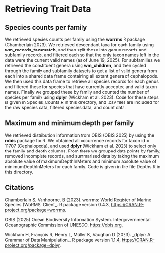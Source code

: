# Retrieving Trait Data

## Species counts per family

We retrieved species counts per family using the **worrms** R package (Chamberlain 2023). We retrieved descendant taxa for each family using **wm_records_taxamatch**, and then split those into genus records and subfamily records, and filtered each so that the only taxon names left in the data were the current valid names (as of June 19, 2025). For subfamilies we retrieved the constituent genera using **wm_children**, and then cycled through the family and subfamily datasets to get a list of valid genera from each into a shared data frame containing all extant genera of cephalopods. We then used this data frame to retrieve all species records for each genus and filtered these for species that have currently accepted and valid taxon names. Finally we grouped these by family and counted the number of species per family using **dplyr** (Wickham et al. 2023). Code for these steps is given in Species_Counts.R in this directory, and .csv files are included for the raw species data, filtered species data, and count data.

## Maximum and minimum depth per family

We retrieved distribution information from OBIS (OBIS 2025) by using the **robis** package for R. We obtained all occurrence records for taxon id = 11707 (Cephalopoda), and used **dplyr** (Wickham et al. 2023) to select only the family and depth columns. From there we grouped data points by family, removed incomplete records, and summarised data by taking the maximum absolute value of maximumDepthInMeters and minimum absolute value of minimumDepthInMeters for each family. Code is given in the file Depths.R in this directory.

## Citations

Chamberlain S, Vanhoorne. B (2023). worrms: World Register of Marine Species (WoRMS) Client\_. R
 package version 0.4.3, <https://CRAN.R-project.org/package=worrms>.

OBIS (2025) Ocean Biodiversity Information System. Intergovernmental Oceanographic Commission of UNESCO. <https://obis.org.>

Wickham H, François R, Henry L, Müller K, Vaughan D (2023). \_dplyr: A Grammar of Data
 Manipulation\_. R package version 1.1.4, <https://CRAN.R-project.org/package=dplyr>.
